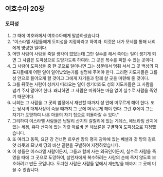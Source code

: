 ## 여호수아 20장

### 도피성
1. 그 때에 여호와께서 여호수아에게 말씀하셨습니다.
2. "이스라엘 사람들에게 도피성을 지정하라고 하여라. 이것은 내가 모세를 통해 너희에게 명령한 일이다.
3. 어떤 사람이 사람을 죽일 생각이 없었는데 그만 실수를 해서 죽이는 일이 생기게 되면 그 사람은 도피성으로 도망가도록 하여라. 그 곳은 복수를 피할 수 있는 곳이다.
4. 그 사람이 도피성들 중 한 곳으로 달아나면 그는 성문에서 멈춰 서서 그 곳 백성의 지도자들에게 어떤 일이 일어났었는가를 설명해 주어야 한다. 그러면 지도자들은 그를 성 안으로 들어오게 할 것이고 그에게 자기들과 함께 살 곳을 마련해 줄 것이다.
5. 그를 뒤쫓는 사람이 성까지 따라오는 일이 생기더라도 성의 지도자들은 그 사람을 넘겨 주지 말아야 한다. 왜냐하면 그 사람은 미워하는 마음 없이 실수로 사람을 죽였기 때문이다.
6. 너희는 그 사람을 그 곳의 법정에서 재판할 때까지 성 안에 머무르게 해야 한다. 또는 당시의 대제사장이 죽을 때까지 그 곳에 머무르게 해야 한다. 그런 후에야 그는 자기가 도망하여 나온 마을의 자기 집으로 되돌아갈 수 있다."
7. 그리하여 이스라엘 사람들은 납달리 산지의 갈릴리에 있는 게데스, 에브라임 산지에 있는 세겜, 유다 산지에 있는 기럇 아르바 곧 헤브론을 구별하여 도피성으로 지정했습니다.
8. 또 여리고 동쪽, 요단 강 건너편 르우벤 땅의 평지 광야에 있는 베셀과 갓 땅의 길르앗 라못과 므낫세 땅의 바산 골란을 구별하여 지정하였습니다.
9. 이 성들은 이스라엘 사람이든지, 그들과 함께 사는 외국인이든지, 실수로 사람을 죽였을 때에 그 곳으로 도망하여, 살인자에게 복수하려는 사람의 손에 죽지 않도록 보호하려고 만든 곳입니다. 도피한 사람은 사람들 앞에서 재판받을 때까지 그 곳에 머물 수 있습니다.